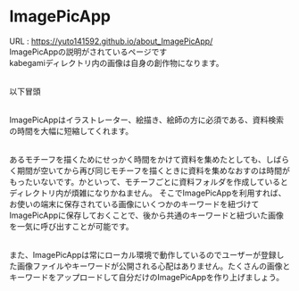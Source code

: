 # ImagePicApp
URL : https://yuto141592.github.io/about_ImagePicApp/
<br>
ImagePicAppの説明がされているページです
<br>
kabegamiディレクトリ内の画像は自身の創作物になります。
<p></p><br>
以下冒頭
<p></p>
<br>
ImagePicAppはイラストレーター、絵描き、絵師の方に必須である、資料検索の時間を大幅に短縮してくれます。
<p></p>
<br>
あるモチーフを描くためにせっかく時間をかけて資料を集めたとしても、しばらく期間が空いてから再び同じモチーフを描くときに資料を集めなおすのは時間がもったいないです。かといって、モチーフごとに資料フォルダを作成しているとディレクトリ内が煩雑になりかねません。 そこでImagePicAppを利用すれば、お使いの端末に保存されている画像にいくつかのキーワードを紐づけてImagePicAppに保存しておくことで、後から共通のキーワードと紐づいた画像を一気に呼び出すことが可能です。
<p></p>
<br>
また、ImagePicAppは常にローカル環境で動作しているのでユーザーが登録した画像ファイルやキーワードが公開される心配はありません。たくさんの画像とキーワードをアップロードして自分だけのImagePicAppを作り上げましょう。
